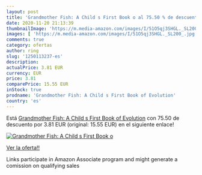 ```yaml
---
layout: post
title: 'Grandmother Fish: A Child s First Book o al 75.50 % de descuento'
date: 2020-11-20 21:13:39
thumbnailImage: 'https://m.media-amazon.com/images/I/51O5qj3SHGL._SL200_.jpg'
images: [ 'https://m.media-amazon.com/images/I/51O5qj3SHGL._SL200_.jpg' ]
comments: true
category: ofertas
author: ring
slug: '1250113237-es'
description:
actualPrice: 3.81 EUR
currency: EUR
price: 3.81
comparePrice: 15.55 EUR
inStock: true
prodname: 'Grandmother Fish: A Child s First Book of Evolution'
country: 'es'
---
```


Está [Grandmother Fish: A Child s First Book of Evolution](https://www.amazon.es/dp/1250113237/?tag=tolees-21) con 75.50 de descuento por 3.81 EUR (original: 15.55 EUR) en el siguiente enlace!

[![Grandmother Fish: A Child s First Book o](https://m.media-amazon.com/images/I/51O5qj3SHGL._SL200_.jpg)](https://www.amazon.es/dp/1250113237/?tag=tolees-21)

[Ver la oferta!!](https://www.amazon.es/dp/1250113237/?tag=tolees-21)

Links participate in Amazon Associate program and might generate a comission on qualifying sales


